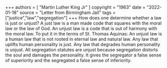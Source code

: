 +++
authors = [
  "Martin Luther King Jr"
]
copyright = "1963"
date = "2022-01-18"
source = "Letter from Birmingham Jail"
tags = ["justice","law","segregation"]
+++
How does one determine whether a law is just or unjust? A just law is a man made code that squares with the moral law or the law of God. An unjust law is a code that is out of harmony with the moral law. To put it in the terms of St. Thomas Aquinas: An unjust law is a human law that is not rooted in eternal law and natural law. Any law that uplifts human personality is just. Any law that degrades human personality is unjust. All segregation statutes are unjust because segregation distorts the soul and damages the personality. It gives the segregator a false sense of superiority and the segregated a false sense of inferiority.
